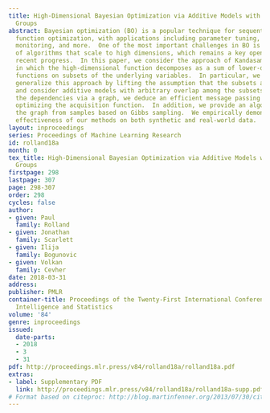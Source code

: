```yaml
---
title: High-Dimensional Bayesian Optimization via Additive Models with Overlapping
  Groups
abstract: Bayesian optimization (BO) is a popular technique for sequential black-box
  function optimization, with applications including parameter tuning, robotics, environmental
  monitoring, and more.  One of the most important challenges in BO is the development
  of algorithms that scale to high dimensions, which remains a key open problem despite
  recent progress.  In this paper, we consider the approach of Kandasamy et al. (2015),
  in which the high-dimensional function decomposes as a sum of lower-dimensional
  functions on subsets of the underlying variables.  In particular, we significantly
  generalize this approach by lifting the assumption that the subsets are disjoint,
  and consider additive models with arbitrary overlap among the subsets.  By representing
  the dependencies via a graph, we deduce an efficient message passing algorithm for
  optimizing the acquisition function.  In addition, we provide an algorithm for learning
  the graph from samples based on Gibbs sampling.  We empirically demonstrate the
  effectiveness of our methods on both synthetic and real-world data.
layout: inproceedings
series: Proceedings of Machine Learning Research
id: rolland18a
month: 0
tex_title: High-Dimensional Bayesian Optimization via Additive Models with Overlapping
  Groups
firstpage: 298
lastpage: 307
page: 298-307
order: 298
cycles: false
author:
- given: Paul
  family: Rolland
- given: Jonathan
  family: Scarlett
- given: Ilija
  family: Bogunovic
- given: Volkan
  family: Cevher
date: 2018-03-31
address: 
publisher: PMLR
container-title: Proceedings of the Twenty-First International Conference on Artficial
  Intelligence and Statistics
volume: '84'
genre: inproceedings
issued:
  date-parts:
  - 2018
  - 3
  - 31
pdf: http://proceedings.mlr.press/v84/rolland18a/rolland18a.pdf
extras:
- label: Supplementary PDF
  link: http://proceedings.mlr.press/v84/rolland18a/rolland18a-supp.pdf
# Format based on citeproc: http://blog.martinfenner.org/2013/07/30/citeproc-yaml-for-bibliographies/
---
```

